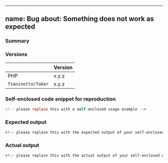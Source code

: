 ---
name: Bug
about: Something does not work as expected
----

### Summary

<!-- provide a summary here -->

### Versions

<!-- Please provide the versions of PHP as well as `fzaninotto/faker` on which the issue has been observed -->

|                     | Version |
|:--------------------|:--------|
| PHP                 | x.y.z   |
| `fzaninotto/faker`  | x.y.z   |

### Self-enclosed code snippet for reproduction

```php
<!-- please replace this with a self-enclosed usage example -->
```

### Expected output

```txt
<!-- please replace this with the expected output of your self-enclosed example --> 
```

### Actual output

```txt
<!-- please replace this with the actual output of your self-enclosed example --> 
```
